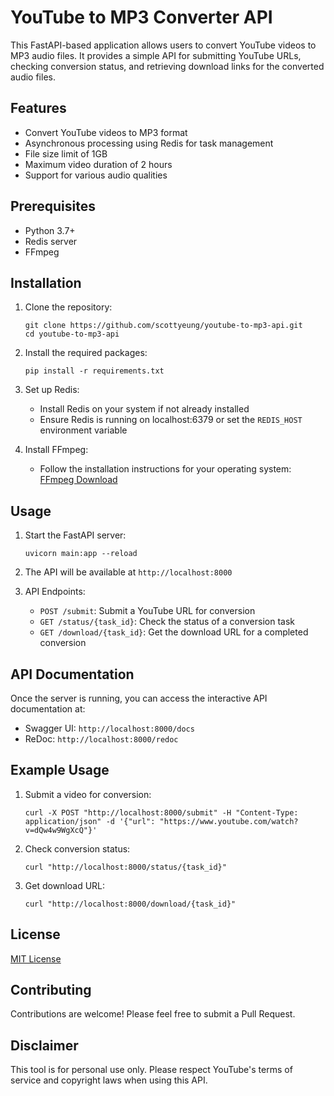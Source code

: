 # YouTube to MP3 Converter API

This FastAPI-based application allows users to convert YouTube videos to MP3 audio files. It provides a simple API for submitting YouTube URLs, checking conversion status, and retrieving download links for the converted audio files.

## Features

- Convert YouTube videos to MP3 format
- Asynchronous processing using Redis for task management
- File size limit of 1GB
- Maximum video duration of 2 hours
- Support for various audio qualities

## Prerequisites

- Python 3.7+
- Redis server
- FFmpeg

## Installation

1. Clone the repository:
   ```
   git clone https://github.com/scottyeung/youtube-to-mp3-api.git
   cd youtube-to-mp3-api
   ```

2. Install the required packages:
   ```
   pip install -r requirements.txt
   ```

3. Set up Redis:
   - Install Redis on your system if not already installed
   - Ensure Redis is running on localhost:6379 or set the `REDIS_HOST` environment variable

4. Install FFmpeg:
   - Follow the installation instructions for your operating system: [FFmpeg Download](https://ffmpeg.org/download.html)

## Usage

1. Start the FastAPI server:
   ```
   uvicorn main:app --reload
   ```

2. The API will be available at `http://localhost:8000`

3. API Endpoints:
   - `POST /submit`: Submit a YouTube URL for conversion
   - `GET /status/{task_id}`: Check the status of a conversion task
   - `GET /download/{task_id}`: Get the download URL for a completed conversion

## API Documentation

Once the server is running, you can access the interactive API documentation at:
- Swagger UI: `http://localhost:8000/docs`
- ReDoc: `http://localhost:8000/redoc`

## Example Usage

1. Submit a video for conversion:
   ```
   curl -X POST "http://localhost:8000/submit" -H "Content-Type: application/json" -d '{"url": "https://www.youtube.com/watch?v=dQw4w9WgXcQ"}'
   ```

2. Check conversion status:
   ```
   curl "http://localhost:8000/status/{task_id}"
   ```

3. Get download URL:
   ```
   curl "http://localhost:8000/download/{task_id}"
   ```

## License

[MIT License]([LICENSE](https://opensource.org/license/mit))

## Contributing

Contributions are welcome! Please feel free to submit a Pull Request.

## Disclaimer

This tool is for personal use only. Please respect YouTube's terms of service and copyright laws when using this API.
